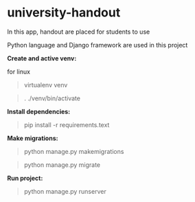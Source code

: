 # university-handout
In this app, handout are placed for students to use

Python language and Django framework are used in this project

**Create and active venv:**

for linux
> virtualenv venv

> . ./venv/bin/activate

**Install dependencies:**

> pip install -r requirements.text

**Make migrations:**

> python manage.py makemigrations

> python manage.py migrate

**Run project:**
> python manage.py runserver
